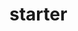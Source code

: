 <!-- 
# Install
Conda:
```
conda install sphinx
conda install -c conda-forge myst-parser
```

# Build
make html

make clean html

# preview

open _build/html/index.html and preview it in Chrome

# deploy
run async_html.sh in terminal -->
# starter


